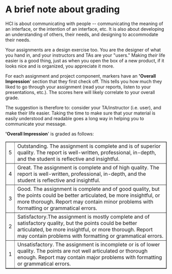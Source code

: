 

# A brief note about grading

HCI is about communicating with people -- communicating the meaning of an interface, or the intention of an interface, etc. It is also about developing an understanding of others, their needs, and designing to accommodate their needs.

Your assignments are a design exercise too. You are the designer of what you hand in, and your instructors and TAs are your "users." Making _their_ life easier is a good thing, just as when you open the box of a new product, if it looks nice and is organized, you appreciate it more.

For each assignment and project component, markers have an **'Overall Impression**' section that they first check off. This tells you how much they liked to go through your assignment (read your reports, listen to your presentations, etc.). The scores here will likely correlate to your overall grade.

The suggestion is therefore to: consider your TA/instructor (i.e. user), and make their life easier. Taking the time to make sure that your material is easily understood and readable goes a long way in helping you to communicate your message.

**'Overall Impression**' is graded as follows:

<table border="1"><tr><td>5</td><td>Outstanding. The assignment is complete and is of superior quality. The report is well-written, professional, in-depth, and the student is reflective and insightful.</td></tr>
<tr><td>4</td><td>Great. The assignment is complete and of high quality.  The report is well-written, professional, in-depth, and the student is reflective and insightful.</td></tr>
<tr><td>3</td><td>Good. The assignment is complete and of good quality, but the points could be better articulated, be more insightful, or more thorough. Report may contain minor problems with formatting or grammatical errors.</td></tr>
<tr><td>2</td><td>Satisfactory.The assignment is mostly complete and of satisfactory quality, but the points could be better articulated, be more insightful, or more thorough. Report may contain problems with formatting or grammatical errors.</td></tr>
<tr><td>1</td><td>Unsatisfactory. The assignment is incomplete or is of lower quality. The points are not well articulated or thorough  enough. Report may contain major problems with formatting or grammatical errors.</td></tr>
</table>
